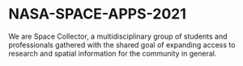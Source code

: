 # NASA-SPACE-APPS-2021
We are Space Collector, a multidisciplinary group of students and professionals gathered with the shared goal of expanding access to research and spatial information for the community in general.
